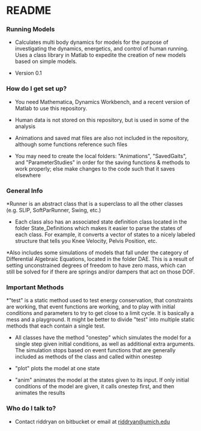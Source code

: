 # README #

### Running Models ###

* Calculates multi body dynamics for models for the purpose of investigating the dynamics, energetics, and control of human running.  Uses a class library in Matlab to expedite the creation of new models based on simple models.

* Version 0.1

### How do I get set up? ###

* You need Mathematica, Dynamics Workbench, and a recent version of Matlab to use this repository.

* Human data is not stored on this repository, but is used in some of the analysis

* Animations and saved mat files are also not included in the repository, although some functions reference such files

* You may need to create the local folders: "Animations", "SavedGaits", and "ParameterStudies" in order for the saving functions & methods to work properly; else make changes to the code such that it saves elsewhere

### General Info ###
*Runner is an abstract class that is a superclass to all the other classes (e.g. SLIP, SoftParRunner, Swing, etc.)

* Each class also has an associated state definition class located in the folder State_Definitions which makes it easier to parse the states of each class.  For example, it converts a vector of states to a nicely labeled structure that tells you Knee Velocity, Pelvis Position, etc.

*Also includes some simulations of models that fall under the category of Differential Algebraic Equations, located in the folder DAE.  This is a result of setting unconstrained degrees of freedom to have zero mass, which can still be solved for if there are springs and/or dampers that act on those DOF.

### Important Methods  ###

*"test" is a static method used to test energy conservation, that constraints are working, that event functions are working, and to play with initial conditions and parameters to try to get close to a limit cycle.  It is basically a mess and a playground.  It might be better to divide "test" into multiple static methods that each contain a single test.

* All classes have the method "onestep" which simulates the model for a single step given initial conditions, as well as additional extra arguments.  The simulation stops based on event functions that are generally included as methods of the class and called within onestep

* "plot" plots the model at one state

* "anim" animates the model at the states given to its input.  If only initial conditions of the model are given, it calls onestep first, and then animates the results

### Who do I talk to? ###

* Contact riddryan on bitbucket or email at riddryan@umich.edu